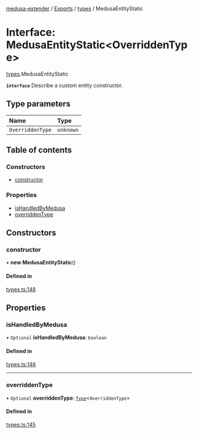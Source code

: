 [medusa-extender](../README.md) / [Exports](../modules.md) / [types](../modules/types.md) / MedusaEntityStatic

# Interface: MedusaEntityStatic<OverriddenType\>

[types](../modules/types.md).MedusaEntityStatic

**`interface`**
Describe a custom entity constructor.

## Type parameters

| Name | Type |
| :------ | :------ |
| `OverriddenType` | `unknown` |

## Table of contents

### Constructors

- [constructor](types.MedusaEntityStatic.md#constructor)

### Properties

- [isHandledByMedusa](types.MedusaEntityStatic.md#ishandledbymedusa)
- [overriddenType](types.MedusaEntityStatic.md#overriddentype)

## Constructors

### constructor

• **new MedusaEntityStatic**()

#### Defined in

[types.ts:148](https://github.com/adrien2p/medusa-extender/blob/badcc5e/src/types.ts#L148)

## Properties

### isHandledByMedusa

• `Optional` **isHandledByMedusa**: `boolean`

#### Defined in

[types.ts:146](https://github.com/adrien2p/medusa-extender/blob/badcc5e/src/types.ts#L146)

___

### overriddenType

• `Optional` **overriddenType**: [`Type`](types.Type.md)<`OverriddenType`\>

#### Defined in

[types.ts:145](https://github.com/adrien2p/medusa-extender/blob/badcc5e/src/types.ts#L145)
